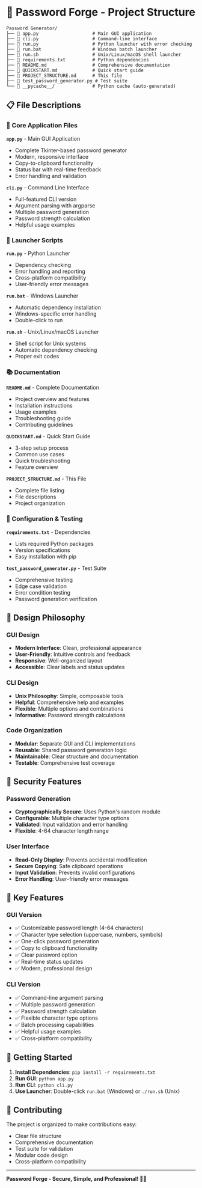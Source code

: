 # 📁 Password Forge - Project Structure

```
Password Generator/
├── 📄 app.py                    # Main GUI application
├── 📄 cli.py                    # Command-line interface
├── 📄 run.py                    # Python launcher with error checking
├── 📄 run.bat                   # Windows batch launcher
├── 📄 run.sh                    # Unix/Linux/macOS shell launcher
├── 📄 requirements.txt          # Python dependencies
├── 📄 README.md                 # Comprehensive documentation
├── 📄 QUICKSTART.md             # Quick start guide
├── 📄 PROJECT_STRUCTURE.md      # This file
├── 📄 test_password_generator.py # Test suite
└── 📁 __pycache__/              # Python cache (auto-generated)
```

## 📋 File Descriptions

### 🎯 Core Application Files

**`app.py`** - Main GUI Application
- Complete Tkinter-based password generator
- Modern, responsive interface
- Copy-to-clipboard functionality
- Status bar with real-time feedback
- Error handling and validation

**`cli.py`** - Command Line Interface
- Full-featured CLI version
- Argument parsing with argparse
- Multiple password generation
- Password strength calculation
- Helpful usage examples

### 🚀 Launcher Scripts

**`run.py`** - Python Launcher
- Dependency checking
- Error handling and reporting
- Cross-platform compatibility
- User-friendly error messages

**`run.bat`** - Windows Launcher
- Automatic dependency installation
- Windows-specific error handling
- Double-click to run

**`run.sh`** - Unix/Linux/macOS Launcher
- Shell script for Unix systems
- Automatic dependency checking
- Proper exit codes

### 📚 Documentation

**`README.md`** - Complete Documentation
- Project overview and features
- Installation instructions
- Usage examples
- Troubleshooting guide
- Contributing guidelines

**`QUICKSTART.md`** - Quick Start Guide
- 3-step setup process
- Common use cases
- Quick troubleshooting
- Feature overview

**`PROJECT_STRUCTURE.md`** - This File
- Complete file listing
- File descriptions
- Project organization

### 🔧 Configuration & Testing

**`requirements.txt`** - Dependencies
- Lists required Python packages
- Version specifications
- Easy installation with pip

**`test_password_generator.py`** - Test Suite
- Comprehensive testing
- Edge case validation
- Error condition testing
- Password generation verification

## 🎨 Design Philosophy

### GUI Design
- **Modern Interface**: Clean, professional appearance
- **User-Friendly**: Intuitive controls and feedback
- **Responsive**: Well-organized layout
- **Accessible**: Clear labels and status updates

### CLI Design
- **Unix Philosophy**: Simple, composable tools
- **Helpful**: Comprehensive help and examples
- **Flexible**: Multiple options and combinations
- **Informative**: Password strength calculations

### Code Organization
- **Modular**: Separate GUI and CLI implementations
- **Reusable**: Shared password generation logic
- **Maintainable**: Clear structure and documentation
- **Testable**: Comprehensive test coverage

## 🔐 Security Features

### Password Generation
- **Cryptographically Secure**: Uses Python's random module
- **Configurable**: Multiple character type options
- **Validated**: Input validation and error handling
- **Flexible**: 4-64 character length range

### User Interface
- **Read-Only Display**: Prevents accidental modification
- **Secure Copying**: Safe clipboard operations
- **Input Validation**: Prevents invalid configurations
- **Error Handling**: User-friendly error messages

## 🌟 Key Features

### GUI Version
- ✅ Customizable password length (4-64 characters)
- ✅ Character type selection (uppercase, numbers, symbols)
- ✅ One-click password generation
- ✅ Copy to clipboard functionality
- ✅ Clear password option
- ✅ Real-time status updates
- ✅ Modern, professional design

### CLI Version
- ✅ Command-line argument parsing
- ✅ Multiple password generation
- ✅ Password strength calculation
- ✅ Flexible character type options
- ✅ Batch processing capabilities
- ✅ Helpful usage examples
- ✅ Cross-platform compatibility

## 🚀 Getting Started

1. **Install Dependencies**: `pip install -r requirements.txt`
2. **Run GUI**: `python app.py`
3. **Run CLI**: `python cli.py`
4. **Use Launcher**: Double-click `run.bat` (Windows) or `./run.sh` (Unix)

## 🤝 Contributing

The project is organized to make contributions easy:
- Clear file structure
- Comprehensive documentation
- Test suite for validation
- Modular code design
- Cross-platform compatibility

---

**Password Forge - Secure, Simple, and Professional! 🔐✨** 